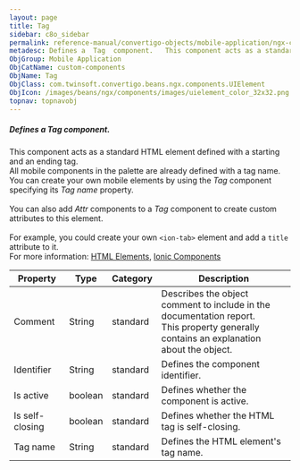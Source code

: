 ```yaml
---
layout: page
title: Tag
sidebar: c8o_sidebar
permalink: reference-manual/convertigo-objects/mobile-application/ngx-components/custom-components/tag/
metadesc: Defines a  Tag  component.   This component acts as a standard HTML element defined with a starting and an ending tag. All mobile components in the pa
ObjGroup: Mobile Application
ObjCatName: custom-components
ObjName: Tag
ObjClass: com.twinsoft.convertigo.beans.ngx.components.UIElement
ObjIcon: /images/beans/ngx/components/images/uielement_color_32x32.png
topnav: topnavobj
---
```

##### Defines a <i>Tag</i> component. 

This component acts as a standard HTML element defined with a starting and an ending tag.<br/>All mobile components in the palette are already defined with a tag name. You can create your own mobile elements by using the <i>Tag</i> component specifying its <i>Tag name</i> property. <br /><br /> You can also add <i>Attr</i> components to a <i>Tag</i> component to create custom attributes to this element. <br /><br />For example, you could create your own <code>&lt;ion-tab&gt;</code> element and add a <code>title</code> attribute to it.<br/> For more information: <a href='https://www.w3schools.com/html/html_elements.asp' target='_blank'>HTML Elements</a>, <a href='https://ionicframework.com/docs/v3/components/' target='_blank'>Ionic Components</a>

Property | Type | Category | Description
--- | --- | --- | ---
Comment | String | standard | Describes the object comment to include in the documentation report.<br/>This property generally contains an explanation about the object.
Identifier | String | standard | Defines the component identifier.<br/>
Is active | boolean | standard | Defines whether the component is active.<br/>
Is self-closing | boolean | standard | Defines whether the HTML tag is self-closing.<br/>
Tag name | String | standard | Defines the HTML element's tag name.<br/>
